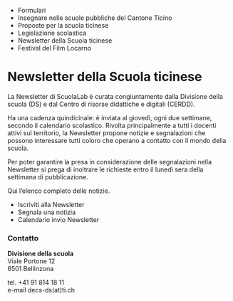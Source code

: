   * Formulari
  * Insegnare nelle scuole pubbliche del Cantone Ticino
  * Proposte per la scuola ticinese
  * Legislazione scolastica
  * Newsletter della Scuola ticinese
  * Festival del Film Locarno

#  Newsletter della Scuola ticinese

La Newsletter di ScuolaLab è curata congiuntamente dalla Divisione della
scuola (DS) e dal Centro di risorse didattiche e digitali (CERDD).

Ha una cadenza quindicinale: è inviata al giovedì, ogni due settimane, secondo
il calendario scolastico. Rivolta principalmente a tutti i docenti attivi sul
territorio, la Newsletter propone notizie e segnalazioni che possono
interessare tutti coloro che operano a contatto con il mondo della scuola.

Per poter garantire la presa in considerazione delle segnalazioni nella
Newsletter si prega di inoltrare le richieste entro il lunedì sera della
settimana di pubblicazione.

Qui l’elenco completo delle notizie.

  * Iscriviti alla Newsletter
  * Segnala una notizia
  * Calendario invio Newsletter

###  Contatto

**Divisione della scuola**  
Viale Portone 12  
6501 Bellinzona

tel. +41 91 814 18 11  
e-mail decs-ds(at)ti.ch

